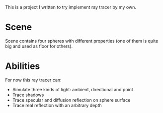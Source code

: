 This is a project I written to try implement ray tracer by my own.

# Scene

Scene contains four spheres with different properties (one of them is quite big and used as floor for others). 

# Abilities

For now this ray tracer can:

- Simulate three kinds of light: ambient, directional and point
- Trace shadows
- Trace specular and diffusion reflection on sphere surface
- Trace real reflection with an arbitrary depth
